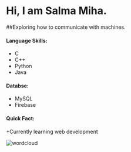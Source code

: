 
# Hi, I am Salma Miha.   
##Exploring how to communicate with machines.  

#### Language Skills:  
+ C
+ C++
+ Python
+ Java  

#### Databse:
+ MySQL 
+ Firebase  

#### Quick Fact:  
+Currently learning web development  


![wordcloud](https://user-images.githubusercontent.com/51287088/220040409-7f8bac7e-d780-471f-ab4d-36a30d6dcf92.jpg)
